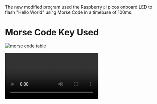 The new modified program used the Raspberry pi picos onboard LED to flash "Hello World" using Morse Code in a timebase of 100ms.

# Morse Code Key Used

![morse code table](https://cdn.free-printable-paper.com/images/large/morse-code-chart.png)



![Video](modify.mkv)